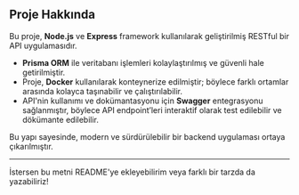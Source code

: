 ## Proje Hakkında

Bu proje, **Node.js** ve **Express** framework kullanılarak geliştirilmiş RESTful bir API uygulamasıdır.  

- **Prisma ORM** ile veritabanı işlemleri kolaylaştırılmış ve güvenli hale getirilmiştir.  
- Proje, **Docker** kullanılarak konteynerize edilmiştir; böylece farklı ortamlar arasında kolayca taşınabilir ve çalıştırılabilir.  
- API'nin kullanımı ve dokümantasyonu için **Swagger** entegrasyonu sağlanmıştır, böylece API endpoint’leri interaktif olarak test edilebilir ve dökümante edilebilir.  

Bu yapı sayesinde, modern ve sürdürülebilir bir backend uygulaması ortaya çıkarılmıştır.  

---

İstersen bu metni README'ye ekleyebilirim veya farklı bir tarzda da yazabiliriz!
